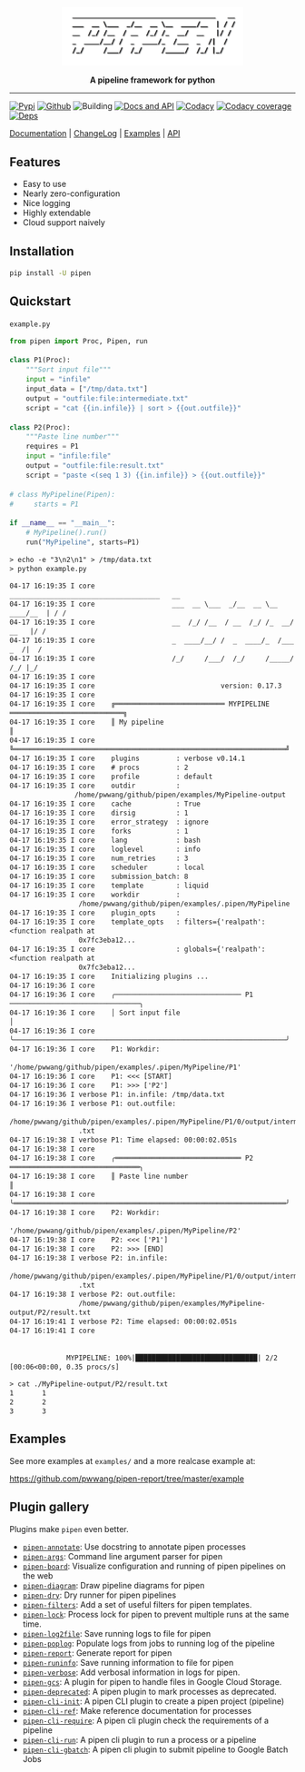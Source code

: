 <div align="center">
    <img src="./pipen.png" width="320px">

**A pipeline framework for python**

</div>

______________________________________________________________________

[![Pypi][6]][7] [![Github][8]][9] ![Building][10] [![Docs and API][11]][1] [![Codacy][12]][13] [![Codacy coverage][14]][13] [![Deps][5]][23]

[Documentation][1] | [ChangeLog][2] | [Examples][3] | [API][4]

## Features

- Easy to use
- Nearly zero-configuration
- Nice logging
- Highly extendable
- Cloud support naively

## Installation

```bash
pip install -U pipen
```

## Quickstart

`example.py`

```python
from pipen import Proc, Pipen, run

class P1(Proc):
    """Sort input file"""
    input = "infile"
    input_data = ["/tmp/data.txt"]
    output = "outfile:file:intermediate.txt"
    script = "cat {{in.infile}} | sort > {{out.outfile}}"

class P2(Proc):
    """Paste line number"""
    requires = P1
    input = "infile:file"
    output = "outfile:file:result.txt"
    script = "paste <(seq 1 3) {{in.infile}} > {{out.outfile}}"

# class MyPipeline(Pipen):
#     starts = P1

if __name__ == "__main__":
    # MyPipeline().run()
    run("MyPipeline", starts=P1)
```

```shell
> echo -e "3\n2\n1" > /tmp/data.txt
> python example.py
```

```log
04-17 16:19:35 I core                   _____________________________________   __
04-17 16:19:35 I core                   ___  __ \___  _/__  __ \__  ____/__  | / /
04-17 16:19:35 I core                   __  /_/ /__  / __  /_/ /_  __/  __   |/ /
04-17 16:19:35 I core                   _  ____/__/ /  _  ____/_  /___  _  /|  /
04-17 16:19:35 I core                   /_/     /___/  /_/     /_____/  /_/ |_/
04-17 16:19:35 I core
04-17 16:19:35 I core                               version: 0.17.3
04-17 16:19:35 I core
04-17 16:19:35 I core    ╔═══════════════════════════ MYPIPELINE ════════════════════════════╗
04-17 16:19:35 I core    ║ My pipeline                                                       ║
04-17 16:19:35 I core    ╚═══════════════════════════════════════════════════════════════════╝
04-17 16:19:35 I core    plugins         : verbose v0.14.1
04-17 16:19:35 I core    # procs         : 2
04-17 16:19:35 I core    profile         : default
04-17 16:19:35 I core    outdir          :
                /home/pwwang/github/pipen/examples/MyPipeline-output
04-17 16:19:35 I core    cache           : True
04-17 16:19:35 I core    dirsig          : 1
04-17 16:19:35 I core    error_strategy  : ignore
04-17 16:19:35 I core    forks           : 1
04-17 16:19:35 I core    lang            : bash
04-17 16:19:35 I core    loglevel        : info
04-17 16:19:35 I core    num_retries     : 3
04-17 16:19:35 I core    scheduler       : local
04-17 16:19:35 I core    submission_batch: 8
04-17 16:19:35 I core    template        : liquid
04-17 16:19:35 I core    workdir         :
                 /home/pwwang/github/pipen/examples/.pipen/MyPipeline
04-17 16:19:35 I core    plugin_opts     :
04-17 16:19:35 I core    template_opts   : filters={'realpath': <function realpath at
                 0x7fc3eba12...
04-17 16:19:35 I core                    : globals={'realpath': <function realpath at
                 0x7fc3eba12...
04-17 16:19:35 I core    Initializing plugins ...
04-17 16:19:36 I core
04-17 16:19:36 I core    ╭─────────────────────────────── P1 ────────────────────────────────╮
04-17 16:19:36 I core    │ Sort input file                                                   │
04-17 16:19:36 I core    ╰───────────────────────────────────────────────────────────────────╯
04-17 16:19:36 I core    P1: Workdir:
                 '/home/pwwang/github/pipen/examples/.pipen/MyPipeline/P1'
04-17 16:19:36 I core    P1: <<< [START]
04-17 16:19:36 I core    P1: >>> ['P2']
04-17 16:19:36 I verbose P1: in.infile: /tmp/data.txt
04-17 16:19:36 I verbose P1: out.outfile:
                 /home/pwwang/github/pipen/examples/.pipen/MyPipeline/P1/0/output/intermediate
                 .txt
04-17 16:19:38 I verbose P1: Time elapsed: 00:00:02.051s
04-17 16:19:38 I core
04-17 16:19:38 I core    ╭═══════════════════════════════ P2 ════════════════════════════════╮
04-17 16:19:38 I core    ║ Paste line number                                                 ║
04-17 16:19:38 I core    ╰═══════════════════════════════════════════════════════════════════╯
04-17 16:19:38 I core    P2: Workdir:
                 '/home/pwwang/github/pipen/examples/.pipen/MyPipeline/P2'
04-17 16:19:38 I core    P2: <<< ['P1']
04-17 16:19:38 I core    P2: >>> [END]
04-17 16:19:38 I verbose P2: in.infile:
                 /home/pwwang/github/pipen/examples/.pipen/MyPipeline/P1/0/output/intermediate
                 .txt
04-17 16:19:38 I verbose P2: out.outfile:
                 /home/pwwang/github/pipen/examples/MyPipeline-output/P2/result.txt
04-17 16:19:41 I verbose P2: Time elapsed: 00:00:02.051s
04-17 16:19:41 I core


              MYPIPELINE: 100%|██████████████████████████████| 2/2 [00:06<00:00, 0.35 procs/s]
```

```shell
> cat ./MyPipeline-output/P2/result.txt
1       1
2       2
3       3
```

## Examples

See more examples at `examples/` and a more realcase example at:

<https://github.com/pwwang/pipen-report/tree/master/example>

## Plugin gallery

Plugins make `pipen` even better.

- [`pipen-annotate`][26]: Use docstring to annotate pipen processes
- [`pipen-args`][19]: Command line argument parser for pipen
- [`pipen-board`][27]: Visualize configuration and running of pipen pipelines on the web
- [`pipen-diagram`][18]: Draw pipeline diagrams for pipen
- [`pipen-dry`][20]: Dry runner for pipen pipelines
- [`pipen-filters`][17]: Add a set of useful filters for pipen templates.
- [`pipen-lock`][25]: Process lock for pipen to prevent multiple runs at the same time.
- [`pipen-log2file`][28]: Save running logs to file for pipen
- [`pipen-poplog`][30]: Populate logs from jobs to running log of the pipeline
- [`pipen-report`][16]: Generate report for pipen
- [`pipen-runinfo`][29]: Save running information to file for pipen
- [`pipen-verbose`][15]: Add verbosal information in logs for pipen.
- [`pipen-gcs`][32]: A plugin for pipen to handle files in Google Cloud Storage.
- [`pipen-deprecated`][34]: A pipen plugin to mark processes as deprecated.
- [`pipen-cli-init`][21]: A pipen CLI plugin to create a pipen project (pipeline)
- [`pipen-cli-ref`][31]: Make reference documentation for processes
- [`pipen-cli-require`][24]: A pipen cli plugin check the requirements of a pipeline
- [`pipen-cli-run`][22]: A pipen cli plugin to run a process or a pipeline
- [`pipen-cli-gbatch`][33]: A pipen cli plugin to submit pipeline to Google Batch Jobs

[1]: https://pwwang.github.io/pipen
[2]: https://pwwang.github.io/pipen/CHANGELOG
[3]: https://pwwang.github.io/pipen/examples
[4]: https://pwwang.github.io/pipen/api/pipen
[5]: https://img.shields.io/librariesio/release/pypi/pipen?style=flat-square
[6]: https://img.shields.io/pypi/v/pipen?style=flat-square
[7]: https://pypi.org/project/pipen/
[8]: https://img.shields.io/github/v/tag/pwwang/pipen?style=flat-square
[9]: https://github.com/pwwang/pipen
[10]: https://img.shields.io/github/actions/workflow/status/pwwang/pipen/build.yml?style=flat-square
[11]: https://img.shields.io/github/actions/workflow/status/pwwang/pipen/docs.yml?label=docs&style=flat-square
[12]: https://img.shields.io/codacy/grade/cf1c6c97e5c4480386a05b42dec10c6e?style=flat-square
[13]: https://app.codacy.com/gh/pwwang/pipen
[14]: https://img.shields.io/codacy/coverage/cf1c6c97e5c4480386a05b42dec10c6e?style=flat-square
[15]: https://github.com/pwwang/pipen-verbose
[16]: https://github.com/pwwang/pipen-report
[17]: https://github.com/pwwang/pipen-filters
[18]: https://github.com/pwwang/pipen-diagram
[19]: https://github.com/pwwang/pipen-args
[20]: https://github.com/pwwang/pipen-dry
[21]: https://github.com/pwwang/pipen-cli-init
[22]: https://github.com/pwwang/pipen-cli-run
[23]: https://libraries.io/github/pwwang/pipen#repository_dependencies
[24]: https://github.com/pwwang/pipen-cli-require
[25]: https://github.com/pwwang/pipen-lock
[26]: https://github.com/pwwang/pipen-annotate
[27]: https://github.com/pwwang/pipen-board
[28]: https://github.com/pwwang/pipen-log2file
[29]: https://github.com/pwwang/pipen-runinfo
[30]: https://github.com/pwwang/pipen-poplog
[31]: https://github.com/pwwang/pipen-cli-ref
[32]: https://github.com/pwwang/pipen-gcs
[33]: https://github.com/pwwang/pipen-cli-gbatch
[34]: https://github.com/pwwang/pipen-deprecated
